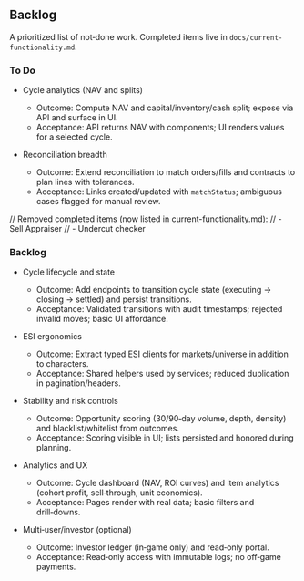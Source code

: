 ## Backlog

A prioritized list of not‑done work. Completed items live in `docs/current-functionality.md`.

### To Do

- Cycle analytics (NAV and splits)

  - Outcome: Compute NAV and capital/inventory/cash split; expose via API and surface in UI.
  - Acceptance: API returns NAV with components; UI renders values for a selected cycle.

- Reconciliation breadth

  - Outcome: Extend reconciliation to match orders/fills and contracts to plan lines with tolerances.
  - Acceptance: Links created/updated with `matchStatus`; ambiguous cases flagged for manual review.

// Removed completed items (now listed in current-functionality.md):
// - Sell Appraiser
// - Undercut checker

### Backlog

- Cycle lifecycle and state

  - Outcome: Add endpoints to transition cycle state (executing → closing → settled) and persist transitions.
  - Acceptance: Validated transitions with audit timestamps; rejected invalid moves; basic UI affordance.

- ESI ergonomics

  - Outcome: Extract typed ESI clients for markets/universe in addition to characters.
  - Acceptance: Shared helpers used by services; reduced duplication in pagination/headers.

- Stability and risk controls

  - Outcome: Opportunity scoring (30/90‑day volume, depth, density) and blacklist/whitelist from outcomes.
  - Acceptance: Scoring visible in UI; lists persisted and honored during planning.

- Analytics and UX

  - Outcome: Cycle dashboard (NAV, ROI curves) and item analytics (cohort profit, sell‑through, unit economics).
  - Acceptance: Pages render with real data; basic filters and drill‑downs.

- Multi‑user/investor (optional)
  - Outcome: Investor ledger (in‑game only) and read‑only portal.
  - Acceptance: Read‑only access with immutable logs; no off‑game payments.
